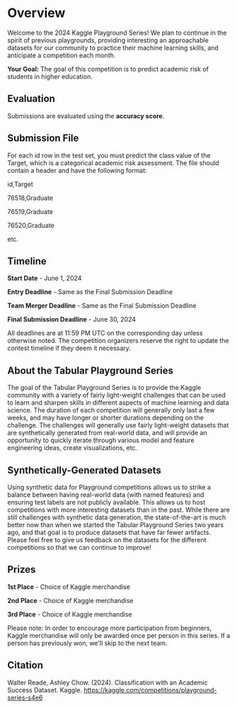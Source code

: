 # **Overview**
Welcome to the 2024 Kaggle Playground Series! We plan to continue in the spirit of previous playgrounds, providing interesting an approachable datasets for our community to practice their machine learning skills, and anticipate a competition each month.

**Your Goal:** The goal of this competition is to predict academic risk of students in higher education.

## **Evaluation**
Submissions are evaluated using the **accuracy score**.

## **Submission File**
For each id row in the test set, you must predict the class value of the Target, which is a categorical academic risk assessment. The file should contain a header and have the following format:

id,Target

76518,Graduate

76519,Graduate

76520,Graduate

etc.


## **Timeline**

**Start Date** - June 1, 2024

**Entry Deadline** - Same as the Final Submission Deadline

**Team Merger Deadline** - Same as the Final Submission Deadline

**Final Submission Deadline** - June 30, 2024


All deadlines are at 11:59 PM UTC on the corresponding day unless otherwise noted. The competition organizers reserve the right to update the contest timeline if they deem it necessary.

## **About the Tabular Playground Series**

The goal of the Tabular Playground Series is to provide the Kaggle community with a variety of fairly light-weight challenges that can be used to learn and sharpen skills in different aspects of machine learning and data science. The duration of each competition will generally only last a few weeks, and may have longer or shorter durations depending on the challenge. The challenges will generally use fairly light-weight datasets that are synthetically generated from real-world data, and will provide an opportunity to quickly iterate through various model and feature engineering ideas, create visualizations, etc.

## **Synthetically-Generated Datasets**
Using synthetic data for Playground competitions allows us to strike a balance between having real-world data (with named features) and ensuring test labels are not publicly available. This allows us to host competitions with more interesting datasets than in the past. While there are still challenges with synthetic data generation, the state-of-the-art is much better now than when we started the Tabular Playground Series two years ago, and that goal is to produce datasets that have far fewer artifacts. Please feel free to give us feedback on the datasets for the different competitions so that we can continue to improve!

## **Prizes**
**1st Place** - Choice of Kaggle merchandise

**2nd Place** - Choice of Kaggle merchandise

**3rd Place** - Choice of Kaggle merchandise


Please note: In order to encourage more participation from beginners, Kaggle merchandise will only be awarded once per person in this series. If a person has previously won, we'll skip to the next team.

## **Citation**

Walter Reade, Ashley Chow. (2024). Classification with an Academic Success Dataset. Kaggle. https://kaggle.com/competitions/playground-series-s4e6
